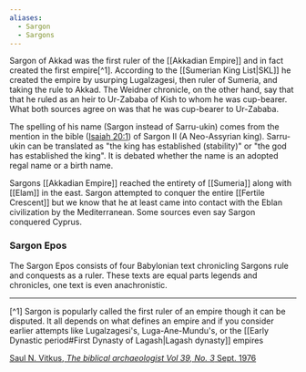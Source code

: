 ```yaml
---
aliases:
  - Sargon
  - Sargons
---
```

Sargon of Akkad was the first ruler of the [[Akkadian Empire]] and in fact created the first empire[^1]. According to the [[Sumerian King List|SKL]] he created the empire by usurping Lugalzagesi, then ruler of Sumeria, and taking the rule to Akkad. The Weidner chronicle, on the other hand, say that that he ruled as an heir to Ur-Zababa of Kish to whom he was cup-bearer. What both sources agree on was that he was cup-bearer to Ur-Zababa.

The spelling of his name (Sargon instead of Sarru-ukin) comes from the mention in the bible ([Isaiah 20:1](https://www.biblegateway.com/passage/?search=Isaiah%2020&version=NIV;KJV)) of Sargon II (A Neo-Assyrian king). Sarru-ukin can be translated as "the king has established (stability)" or "the god has established the king". It is debated whether the name is an adopted regal name or a birth name.

Sargons [[Akkadian Empire]] reached the entirety of [[Sumeria]] along with [[Elam]] in the east. Sargon attempted to conquer the entire [[Fertile Crescent]] but we know that he at least came into contact with the Eblan civilization by the Mediterranean. Some sources even say Sargon conquered Cyprus.
### Sargon Epos
The Sargon Epos consists of four Babylonian text chronicling Sargons rule and conquests as a ruler. These texts are equal parts legends and chronicles, one text is even anachronistic.





-----
[^1] Sargon is popularly called the first ruler of an empire though it can be disputed. It all depends on what defines an empire and if you consider earlier attempts like Lugalzagesi's, Luga-Ane-Mundu's, or the [[Early Dynastic period#First Dynasty of Lagash|Lagash dynasty]] empires


[Saul N. Vitkus, *The biblical archaeologist Vol 39, No. 3* Sept. 1976](https://www.jstor.org/stable/3209401?seq=1)
